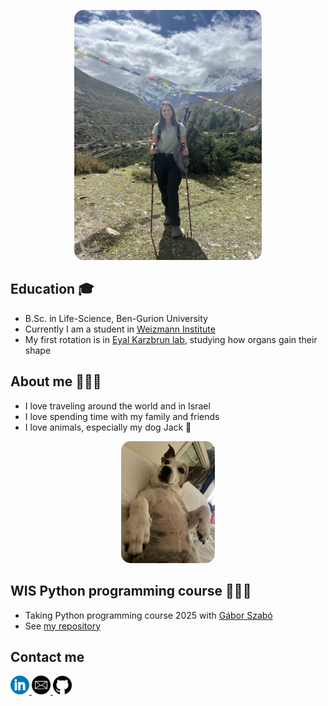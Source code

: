 <p align="center">
  <img src="lihipicsmall.jpeg" alt="lihipic" width="300" style="border-radius: 15px;">
</p>

## Education 🎓 
* B.Sc. in Life-Science, Ben-Gurion University
* Currently I am a student in [Weizmann Institute](https://www.weizmann.ac.il/pages/)
* My first rotation is in [Eyal Karzbrun lab](https://www.karzbrunlab.com/), studying how organs gain their shape

## About me 👩🏽‍🔬
* I love traveling around the world and in Israel
* I love spending time with my family and friends
* I love animals, especially my dog Jack 🐶
<p align="center">
<img src="Image.jpg" alt="Jack" width="150" style="border-radius: 15px;"> 
</p>

## WIS Python programming course 👩🏽‍💻
* Taking Python programming course 2025 with [Gábor Szabó](https://szabgab.com/)
* See [my repository](https://github.com/Lihierez/Lihierez.github.io)

## Contact me 
<a href="https://www.linkedin.com/in/lihi-erez-8008a31b6/">
  <img src="circle-linkedin-512.jpeg" alt="linkedin" width="30">
</a>

<a href="lihi.erez@weizmann.ac.il">
  <img src="email-icon--clipart-best-22.png" alt="Email Icon" width="30">
</a>

<a href="https://github.com/Lihierez">
  <img src="github icon.png" alt="github" width="30">
</a>
